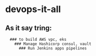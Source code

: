 # devops-it-all
   ## As it say tring:
      ### to build AWS vpc, eks
        ### Manage Hashicorp consul, vault 
          ### Run Jenkins apps pipelines
